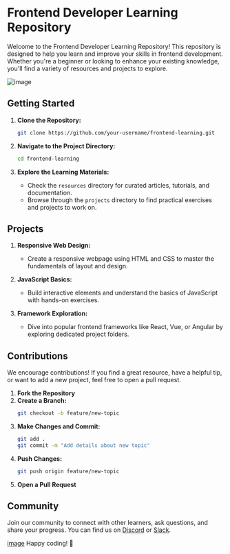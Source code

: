 # Frontend Developer Learning Repository

Welcome to the Frontend Developer Learning Repository! This repository is designed to help you learn and improve your skills in frontend development. Whether you're a beginner or looking to enhance your existing knowledge, you'll find a variety of resources and projects to explore.

![image](https://www.nicepng.com/png/full/249-2496315_full-stack-development.png)

## Getting Started

1. **Clone the Repository:**
   ```bash
   git clone https://github.com/your-username/frontend-learning.git
   ```

2. **Navigate to the Project Directory:**
   ```bash
   cd frontend-learning
   ```

3. **Explore the Learning Materials:**
   - Check the `resources` directory for curated articles, tutorials, and documentation.
   - Browse through the `projects` directory to find practical exercises and projects to work on.

## Projects

1. **Responsive Web Design:**
   - Create a responsive webpage using HTML and CSS to master the fundamentals of layout and design.

2. **JavaScript Basics:**
   - Build interactive elements and understand the basics of JavaScript with hands-on exercises.

3. **Framework Exploration:**
   - Dive into popular frontend frameworks like React, Vue, or Angular by exploring dedicated project folders.

## Contributions

We encourage contributions! If you find a great resource, have a helpful tip, or want to add a new project, feel free to open a pull request.

1. **Fork the Repository**
2. **Create a Branch:**
   ```bash
   git checkout -b feature/new-topic
   ```
3. **Make Changes and Commit:**
   ```bash
   git add .
   git commit -m "Add details about new topic"
   ```
4. **Push Changes:**
   ```bash
   git push origin feature/new-topic
   ```
5. **Open a Pull Request**

## Community

Join our community to connect with other learners, ask questions, and share your progress. You can find us on [Discord](#) or [Slack](#).


[image](https://www.w3.org/html/logo/badge/html5-badge-h-graphics.png)
Happy coding! 🚀
